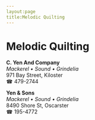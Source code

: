```yaml
---
layout:page
title:Melodic Quilting
---
```

# Melodic Quilting

**C. Yen And Company**  
_Mackerel • Sound • Grindelia_  
971 Bay Street, Kiloster  
☎ 479-2744



**Yen & Sons**  
_Mackerel • Sound • Grindelia_  
8490 Shore St, Oscarster  
☎ 195-4772



